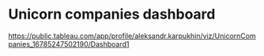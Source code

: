 # Unicorn companies dashboard
https://public.tableau.com/app/profile/aleksandr.karpukhin/viz/UnicornCompanies_16785247502190/Dashboard1
